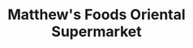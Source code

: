 ---
title: "Matthew's Foods Oriental Supermarket"
url: /edinburgh/matthews-foods-oriental-supermarket/
shop: supermarket
---